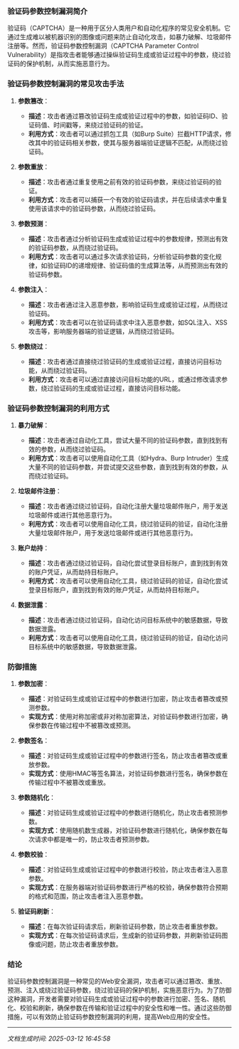 ### 验证码参数控制漏洞简介

验证码（CAPTCHA）是一种用于区分人类用户和自动化程序的常见安全机制。它通过生成难以被机器识别的图像或问题来防止自动化攻击，如暴力破解、垃圾邮件注册等。然而，验证码参数控制漏洞（CAPTCHA Parameter Control Vulnerability）是指攻击者能够通过操纵验证码生成或验证过程中的参数，绕过验证码的保护机制，从而实施恶意行为。

### 验证码参数控制漏洞的常见攻击手法

1. **参数篡改**：
   - **描述**：攻击者通过篡改验证码生成或验证过程中的参数，如验证码ID、验证码值、时间戳等，来绕过验证码的验证。
   - **利用方式**：攻击者可以通过抓包工具（如Burp Suite）拦截HTTP请求，修改其中的验证码相关参数，使其与服务器端验证逻辑不匹配，从而绕过验证码。

2. **参数重放**：
   - **描述**：攻击者通过重复使用之前有效的验证码参数，来绕过验证码的验证。
   - **利用方式**：攻击者可以捕获一个有效的验证码请求，并在后续请求中重复使用该请求中的验证码参数，从而绕过验证码。

3. **参数预测**：
   - **描述**：攻击者通过分析验证码生成或验证过程中的参数规律，预测出有效的验证码参数，从而绕过验证码。
   - **利用方式**：攻击者可以通过多次请求验证码，分析验证码参数的变化规律，如验证码ID的递增规律、验证码值的生成算法等，从而预测出有效的验证码参数。

4. **参数注入**：
   - **描述**：攻击者通过注入恶意参数，影响验证码生成或验证过程，从而绕过验证码。
   - **利用方式**：攻击者可以在验证码请求中注入恶意参数，如SQL注入、XSS攻击等，影响服务器端的验证逻辑，从而绕过验证码。

5. **参数绕过**：
   - **描述**：攻击者通过直接绕过验证码的生成或验证过程，直接访问目标功能，从而绕过验证码。
   - **利用方式**：攻击者可以通过直接访问目标功能的URL，或通过修改请求参数，绕过验证码的生成或验证过程，直接访问目标功能。

### 验证码参数控制漏洞的利用方式

1. **暴力破解**：
   - **描述**：攻击者通过自动化工具，尝试大量不同的验证码参数，直到找到有效的参数，从而绕过验证码。
   - **利用方式**：攻击者可以使用自动化工具（如Hydra、Burp Intruder）生成大量不同的验证码参数，并尝试提交这些参数，直到找到有效的参数，从而绕过验证码。

2. **垃圾邮件注册**：
   - **描述**：攻击者通过绕过验证码，自动化注册大量垃圾邮件账户，用于发送垃圾邮件或进行其他恶意行为。
   - **利用方式**：攻击者可以使用自动化工具，绕过验证码的验证，自动化注册大量垃圾邮件账户，用于发送垃圾邮件或进行其他恶意行为。

3. **账户劫持**：
   - **描述**：攻击者通过绕过验证码，自动化尝试登录目标账户，直到找到有效的账户凭证，从而劫持目标账户。
   - **利用方式**：攻击者可以使用自动化工具，绕过验证码的验证，自动化尝试登录目标账户，直到找到有效的账户凭证，从而劫持目标账户。

4. **数据泄露**：
   - **描述**：攻击者通过绕过验证码，自动化访问目标系统中的敏感数据，导致数据泄露。
   - **利用方式**：攻击者可以使用自动化工具，绕过验证码的验证，自动化访问目标系统中的敏感数据，导致数据泄露。

### 防御措施

1. **参数加密**：
   - **描述**：对验证码生成或验证过程中的参数进行加密，防止攻击者篡改或预测参数。
   - **实现方式**：使用对称加密或非对称加密算法，对验证码参数进行加密，确保参数在传输过程中不被篡改或预测。

2. **参数签名**：
   - **描述**：对验证码生成或验证过程中的参数进行签名，防止攻击者篡改或重放参数。
   - **实现方式**：使用HMAC等签名算法，对验证码参数进行签名，确保参数在传输过程中不被篡改或重放。

3. **参数随机化**：
   - **描述**：对验证码生成或验证过程中的参数进行随机化，防止攻击者预测参数。
   - **实现方式**：使用随机数生成器，对验证码参数进行随机化，确保参数在每次请求中都是唯一的，防止攻击者预测参数。

4. **参数校验**：
   - **描述**：对验证码生成或验证过程中的参数进行校验，防止攻击者注入恶意参数。
   - **实现方式**：在服务器端对验证码参数进行严格的校验，确保参数符合预期的格式和范围，防止攻击者注入恶意参数。

5. **验证码刷新**：
   - **描述**：在每次验证码请求后，刷新验证码参数，防止攻击者重放参数。
   - **实现方式**：在每次验证码请求后，生成新的验证码参数，并刷新验证码图像或问题，防止攻击者重放参数。

### 结论

验证码参数控制漏洞是一种常见的Web安全漏洞，攻击者可以通过篡改、重放、预测、注入或绕过验证码参数，绕过验证码的保护机制，实施恶意行为。为了防御这种漏洞，开发者需要对验证码生成或验证过程中的参数进行加密、签名、随机化、校验和刷新，确保参数在传输和验证过程中的安全性和唯一性。通过这些防御措施，可以有效防止验证码参数控制漏洞的利用，提高Web应用的安全性。

---

*文档生成时间: 2025-03-12 16:45:58*



















